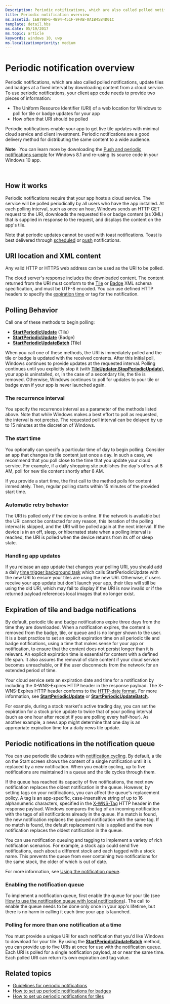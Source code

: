 ```yaml
---
Description: Periodic notifications, which are also called polled notifications, update tiles and badges at a fixed interval by downloading content from a cloud service.
title: Periodic notification overview
ms.assetid: 1EB79BF6-4B94-451F-9FAB-0A1B45B4D01C
template: detail.hbs
ms.date: 05/19/2017
ms.topic: article
keywords: windows 10, uwp
ms.localizationpriority: medium
---
```

# Periodic notification overview
 


Periodic notifications, which are also called polled notifications, update tiles and badges at a fixed interval by downloading content from a cloud service. To use periodic notifications, your client app code needs to provide two pieces of information:

-   The Uniform Resource Identifier (URI) of a web location for Windows to poll for tile or badge updates for your app
-   How often that URI should be polled

Periodic notifications enable your app to get live tile updates with minimal cloud service and client investment. Periodic notifications are a good delivery method for distributing the same content to a wide audience.

**Note**   You can learn more by downloading the [Push and periodic notifications sample](https://github.com/microsoftarchive/msdn-code-gallery-microsoft/tree/411c271e537727d737a53fa2cbe99eaecac00cc0/Official%20Windows%20Platform%20Sample/Windows%208%20app%20samples/%5BC%23%5D-Windows%208%20app%20samples/C%23/Windows%208%20app%20samples/Push%20and%20periodic%20notifications%20client-side%20sample%20(Windows%208)) for Windows 8.1 and re-using its source code in your Windows 10 app.

 

## How it works


Periodic notifications require that your app hosts a cloud service. The service will be polled periodically by all users who have the app installed. At each polling interval, such as once an hour, Windows sends an HTTP GET request to the URI, downloads the requested tile or badge content (as XML) that is supplied in response to the request, and displays the content on the app's tile.

Note that periodic updates cannot be used with toast notifications. Toast is best delivered through [scheduled](https://docs.microsoft.com/previous-versions/windows/apps/hh465417(v=win.10)) or [push](https://docs.microsoft.com/previous-versions/windows/apps/hh868252(v=win.10)) notifications.

## URI location and XML content


Any valid HTTP or HTTPS web address can be used as the URI to be polled.

The cloud server's response includes the downloaded content. The content returned from the URI must conform to the [Tile](adaptive-tiles-schema.md) or [Badge](https://docs.microsoft.com/uwp/schemas/tiles/badgeschema/schema-root) XML schema specification, and must be UTF-8 encoded. You can use defined HTTP headers to specify the [expiration time](#expiration-of-tile-and-badge-notifications) or tag for the notification.

## Polling Behavior


Call one of these methods to begin polling:

-   [**StartPeriodicUpdate**](https://docs.microsoft.com/uwp/api/Windows.UI.Notifications.TileUpdater#Windows_UI_Notifications_TileUpdater_StartPeriodicUpdate_Windows_Foundation_Uri_Windows_Foundation_DateTime_Windows_UI_Notifications_PeriodicUpdateRecurrence_) (Tile)
-   [**StartPeriodicUpdate**](https://docs.microsoft.com/uwp/api/Windows.UI.Notifications.BadgeUpdater#Windows_UI_Notifications_BadgeUpdater_StartPeriodicUpdate_Windows_Foundation_Uri_Windows_Foundation_DateTime_Windows_UI_Notifications_PeriodicUpdateRecurrence_) (Badge)
-   [**StartPeriodicUpdateBatch**](https://docs.microsoft.com/uwp/api/Windows.UI.Notifications.TileUpdater#Windows_UI_Notifications_TileUpdater_StartPeriodicUpdateBatch_Windows_Foundation_Collections_IIterable_1_Windows_UI_Notifications_PeriodicUpdateRecurrence_) (Tile)

When you call one of these methods, the URI is immediately polled and the tile or badge is updated with the received contents. After this initial poll, Windows continues to provide updates at the requested interval. Polling continues until you explicitly stop it (with [**TileUpdater.StopPeriodicUpdate**](https://docs.microsoft.com/uwp/api/Windows.UI.Notifications.TileUpdater.StopPeriodicUpdate)), your app is uninstalled, or, in the case of a secondary tile, the tile is removed. Otherwise, Windows continues to poll for updates to your tile or badge even if your app is never launched again.

### The recurrence interval

You specify the recurrence interval as a parameter of the methods listed above. Note that while Windows makes a best effort to poll as requested, the interval is not precise. The requested poll interval can be delayed by up to 15 minutes at the discretion of Windows.

### The start time

You optionally can specify a particular time of day to begin polling. Consider an app that changes its tile content just once a day. In such a case, we recommend that you poll close to the time that you update your cloud service. For example, if a daily shopping site publishes the day's offers at 8 AM, poll for new tile content shortly after 8 AM.

If you provide a start time, the first call to the method polls for content immediately. Then, regular polling starts within 15 minutes of the provided start time.

### Automatic retry behavior

The URI is polled only if the device is online. If the network is available but the URI cannot be contacted for any reason, this iteration of the polling interval is skipped, and the URI will be polled again at the next interval. If the device is in an off, sleep, or hibernated state when a polling interval is reached, the URI is polled when the device returns from its off or sleep state.

### Handling app updates

If you release an app update that changes your polling URI, you should add a daily [time trigger background task](../../../launch-resume/run-a-background-task-on-a-timer-.md) which calls StartPeriodicUpdate with the new URI to ensure your tiles are using the new URI. Otherwise, if users receive your app update but don't launch your app, their tiles will still be using the old URI, which may fail to display if the URI is now invalid or if the returned payload references local images that no longer exist.

## Expiration of tile and badge notifications


By default, periodic tile and badge notifications expire three days from the time they are downloaded. When a notification expires, the content is removed from the badge, tile, or queue and is no longer shown to the user. It is a best practice to set an explicit expiration time on all periodic tile and badge notifications, using a time that makes sense for your app or notification, to ensure that the content does not persist longer than it is relevant. An explicit expiration time is essential for content with a defined life span. It also assures the removal of stale content if your cloud service becomes unreachable, or if the user disconnects from the network for an extended period of time.

Your cloud service sets an expiration date and time for a notification by including the X-WNS-Expires HTTP header in the response payload. The X-WNS-Expires HTTP header conforms to the [HTTP-date format](https://www.w3.org/Protocols/rfc2616/rfc2616-sec3.html#sec3.3.1). For more information, see [**StartPeriodicUpdate**](https://docs.microsoft.com/uwp/api/Windows.UI.Notifications.TileUpdater#Windows_UI_Notifications_TileUpdater_StartPeriodicUpdate_Windows_Foundation_Uri_Windows_Foundation_DateTime_Windows_UI_Notifications_PeriodicUpdateRecurrence_) or [**StartPeriodicUpdateBatch**](https://docs.microsoft.com/uwp/api/Windows.UI.Notifications.TileUpdater#Windows_UI_Notifications_TileUpdater_StartPeriodicUpdateBatch_Windows_Foundation_Collections_IIterable_1_Windows_UI_Notifications_PeriodicUpdateRecurrence_).

For example, during a stock market's active trading day, you can set the expiration for a stock price update to twice that of your polling interval (such as one hour after receipt if you are polling every half-hour). As another example, a news app might determine that one day is an appropriate expiration time for a daily news tile update.

## Periodic notifications in the notification queue


You can use periodic tile updates with [notification cycling](https://docs.microsoft.com/previous-versions/windows/apps/hh781199(v=win.10)). By default, a tile on the Start screen shows the content of a single notification until it is replaced by a new notification. When you enable cycling, up to five notifications are maintained in a queue and the tile cycles through them.

If the queue has reached its capacity of five notifications, the next new notification replaces the oldest notification in the queue. However, by setting tags on your notifications, you can affect the queue's replacement policy. A tag is an app-specific, case-insensitive string of up to 16 alphanumeric characters, specified in the [X-WNS-Tag](https://docs.microsoft.com/previous-versions/windows/apps/hh465435(v=win.10)) HTTP header in the response payload. Windows compares the tag of an incoming notification with the tags of all notifications already in the queue. If a match is found, the new notification replaces the queued notification with the same tag. If no match is found, the default replacement rule is applied and the new notification replaces the oldest notification in the queue.

You can use notification queuing and tagging to implement a variety of rich notification scenarios. For example, a stock app could send five notifications, each about a different stock and each tagged with a stock name. This prevents the queue from ever containing two notifications for the same stock, the older of which is out of date.

For more information, see [Using the notification queue](https://docs.microsoft.com/previous-versions/windows/apps/hh781199(v=win.10)).

### Enabling the notification queue

To implement a notification queue, first enable the queue for your tile (see [How to use the notification queue with local notifications](https://blogs.msdn.microsoft.com/tiles_and_toasts/2016/01/05/quickstart-how-to-use-the-tile-notification-queue-with-local-notifications/)). The call to enable the queue needs to be done only once in your app's lifetime, but there is no harm in calling it each time your app is launched.

### Polling for more than one notification at a time

You must provide a unique URI for each notification that you'd like Windows to download for your tile. By using the [**StartPeriodicUpdateBatch**](https://docs.microsoft.com/uwp/api/Windows.UI.Notifications.TileUpdater#Windows_UI_Notifications_TileUpdater_StartPeriodicUpdateBatch_Windows_Foundation_Collections_IIterable_1_Windows_UI_Notifications_PeriodicUpdateRecurrence_) method, you can provide up to five URIs at once for use with the notification queue. Each URI is polled for a single notification payload, at or near the same time. Each polled URI can return its own expiration and tag value.

## Related topics


* [Guidelines for periodic notifications](https://docs.microsoft.com/windows/uwp/controls-and-patterns/tiles-and-notifications-periodic-notification-overview)
* [How to set up periodic notifications for badges](https://docs.microsoft.com/previous-versions/windows/apps/hh761476(v=win.10))
* [How to set up periodic notifications for tiles](https://docs.microsoft.com/previous-versions/windows/apps/hh761476(v=win.10))
 
